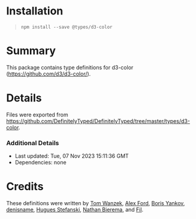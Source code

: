 # Installation

> `npm install --save @types/d3-color`

# Summary

This package contains type definitions for d3-color (https://github.com/d3/d3-color/).

# Details

Files were exported from https://github.com/DefinitelyTyped/DefinitelyTyped/tree/master/types/d3-color.

### Additional Details

- Last updated: Tue, 07 Nov 2023 15:11:36 GMT
- Dependencies: none

# Credits

These definitions were written by [Tom Wanzek](https://github.com/tomwanzek), [Alex Ford](https://github.com/gustavderdrache), [Boris Yankov](https://github.com/borisyankov), [denisname](https://github.com/denisname), [Hugues Stefanski](https://github.com/ledragon), [Nathan Bierema](https://github.com/Methuselah96), and [Fil](https://github.com/Fil).
